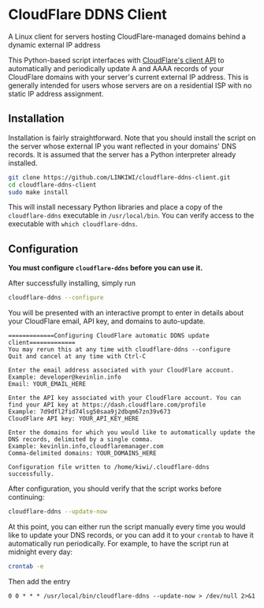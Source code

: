 # CloudFlare DDNS Client

A Linux client for servers hosting CloudFlare-managed domains behind a dynamic external IP address

This Python-based script interfaces with [CloudFlare's client API](https://api.cloudflare.com/) to automatically and periodically update A and AAAA records of your CloudFlare domains with your server's current external IP address. This is generally intended for users whose servers are on a residential ISP with no static IP address assignment.

## Installation

Installation is fairly straightforward. Note that you should install the script on the server whose external IP you want reflected in your domains' DNS records. It is assumed that the server has a Python interpreter already installed.

```bash
git clone https://github.com/LINKIWI/cloudflare-ddns-client.git
cd cloudflare-ddns-client
sudo make install
```

This will install necessary Python libraries and place a copy of the `cloudflare-ddns` executable in `/usr/local/bin`. You can verify access to the executable with `which cloudflare-ddns`.

## Configuration

**You must configure `cloudflare-ddns` before you can use it.**

After successfully installing, simply run

```bash
cloudflare-ddns --configure
```

You will be presented with an interactive prompt to enter in details about your CloudFlare email, API key, and domains to auto-update.

```
=============Configuring CloudFlare automatic DDNS update client=============
You may rerun this at any time with cloudflare-ddns --configure
Quit and cancel at any time with Ctrl-C

Enter the email address associated with your CloudFlare account.
Example: developer@kevinlin.info
Email: YOUR_EMAIL_HERE

Enter the API key associated with your CloudFlare account. You can find your API key at https://dash.cloudflare.com/profile
Example: 7d9dfl2fid74lsg50saa9j2dbqm67zn39v673
CloudFlare API key: YOUR_API_KEY_HERE

Enter the domains for which you would like to automatically update the DNS records, delimited by a single comma.
Example: kevinlin.info,cloudflaremanager.com
Comma-delimited domains: YOUR_DOMAINS_HERE

Configuration file written to /home/kiwi/.cloudflare-ddns successfully.
```

After configuration, you should verify that the script works before continuing:

```bash
cloudflare-ddns --update-now
```

At this point, you can either run the script manually every time you would like to update your DNS records, or you can add it to your `crontab` to have it automatically run periodically. For example, to have the script run at midnight every day:

```bash
crontab -e
```

Then add the entry

```
0 0 * * * /usr/local/bin/cloudflare-ddns --update-now > /dev/null 2>&1
```
